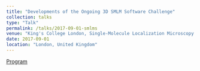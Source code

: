 ```yaml
---
title: "Developments of the Ongoing 3D SMLM Software Challenge"
collection: talks
type: "Talk"
permalink: /talks/2017-09-01-smlms
venue: "King's College London, Single-Molecule Localization Microscopy Symposium (SMLMS)"
date: 2017-09-01
location: "London, United Kingdom"
---
```


[Program](https://2017.smlms.org/program/)

